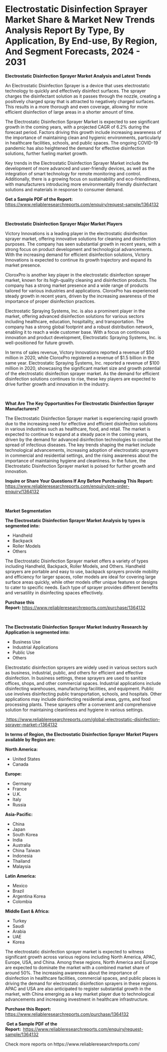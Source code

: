 <p><h1>Electrostatic Disinfection Sprayer Market Share & Market New Trends Analysis Report By Type, By Application, By End-use, By Region, And Segment Forecasts, 2024 - 2031</h1></p><p><strong>Electrostatic Disinfection Sprayer Market Analysis and Latest Trends</strong></p>
<p><p>An Electrostatic Disinfection Sprayer is a device that uses electrostatic technology to quickly and effectively disinfect surfaces. The sprayer charges the disinfectant solution as it passes through the nozzle, creating a positively charged spray that is attracted to negatively charged surfaces. This results in a more thorough and even coverage, allowing for more efficient disinfection of large areas in a shorter amount of time.</p><p>The Electrostatic Disinfection Sprayer Market is expected to see significant growth in the coming years, with a projected CAGR of 6.2% during the forecast period. Factors driving this growth include increasing awareness of the importance of maintaining clean and hygienic environments, particularly in healthcare facilities, schools, and public spaces. The ongoing COVID-19 pandemic has also heightened the demand for effective disinfection solutions, further fueling market growth.</p><p>Key trends in the Electrostatic Disinfection Sprayer Market include the development of more advanced and user-friendly devices, as well as the integration of smart technology for remote monitoring and control. Additionally, there is a growing focus on sustainability and eco-friendliness, with manufacturers introducing more environmentally friendly disinfectant solutions and materials in response to consumer demand.</p></p>
<p><strong>Get a Sample PDF of the Report:&nbsp;</strong> <a href="https://www.reliableresearchreports.com/enquiry/request-sample/1364132">https://www.reliableresearchreports.com/enquiry/request-sample/1364132</a></p>
<p>&nbsp;</p>
<p><strong>Electrostatic Disinfection Sprayer Major Market Players</strong></p>
<p><p>Victory Innovations is a leading player in the electrostatic disinfection sprayer market, offering innovative solutions for cleaning and disinfection purposes. The company has seen substantial growth in recent years, with a strong focus on product development and technological advancements. With the increasing demand for efficient disinfection solutions, Victory Innovations is expected to continue its growth trajectory and expand its market presence.</p><p>CloroxPro is another key player in the electrostatic disinfection sprayer market, known for its high-quality cleaning and disinfection products. The company has a strong market presence and a wide range of products tailored for various industries and applications. CloroxPro has experienced steady growth in recent years, driven by the increasing awareness of the importance of proper disinfection practices.</p><p>Electrostatic Spraying Systems, Inc. is also a prominent player in the market, offering advanced disinfection solutions for various sectors including healthcare, education, hospitality, and transportation. The company has a strong global footprint and a robust distribution network, enabling it to reach a wide customer base. With a focus on continuous innovation and product development, Electrostatic Spraying Systems, Inc. is well-positioned for future growth.</p><p>In terms of sales revenue, Victory Innovations reported a revenue of $50 million in 2020, while CloroxPro registered a revenue of $1.5 billion in the same year. Electrostatic Spraying Systems, Inc. reported a revenue of $100 million in 2020, showcasing the significant market size and growth potential of the electrostatic disinfection sprayer market. As the demand for efficient disinfection solutions continues to rise, these key players are expected to drive further growth and innovation in the industry.</p></p>
<p>&nbsp;</p>
<p><strong>What Are The Key Opportunities For Electrostatic Disinfection Sprayer Manufacturers?</strong></p>
<p><p>The Electrostatic Disinfection Sprayer market is experiencing rapid growth due to the increasing need for effective and efficient disinfection solutions in various industries such as healthcare, food, and retail. The market is expected to continue to expand at a steady pace in the coming years, driven by the demand for advanced disinfection technologies to combat the spread of infectious diseases. The key trends shaping the market include technological advancements, increasing adoption of electrostatic sprayers in commercial and residential settings, and the rising awareness about the importance of maintaining hygiene and cleanliness. In the future, the Electrostatic Disinfection Sprayer market is poised for further growth and innovation.</p></p>
<p><strong>Inquire or Share Your Questions If Any Before Purchasing This Report:</strong> <a href="https://www.reliableresearchreports.com/enquiry/pre-order-enquiry/1364132">https://www.reliableresearchreports.com/enquiry/pre-order-enquiry/1364132</a></p>
<p>&nbsp;</p>
<p><strong>Market Segmentation</strong></p>
<p><strong>The Electrostatic Disinfection Sprayer Market Analysis by types is segmented into:</strong></p>
<p><ul><li>Handheld</li><li>Backpack</li><li>Roller Models</li><li>Others</li></ul></p>
<p><p>The Electrostatic Disinfection Sprayer market offers a variety of types including Handheld, Backpack, Roller Models, and Others. Handheld sprayers are portable and easy to use, backpack sprayers provide mobility and efficiency for larger spaces, roller models are ideal for covering large surface areas quickly, while other models offer unique features or designs to cater to specific needs. Each type of sprayer provides different benefits and versatility in disinfecting spaces effectively.</p></p>
<p><strong>Purchase this Report:&nbsp;</strong><a href="https://www.reliableresearchreports.com/purchase/1364132">https://www.reliableresearchreports.com/purchase/1364132</a></p>
<p>&nbsp;</p>
<p><strong>The Electrostatic Disinfection Sprayer Market Industry Research by Application is segmented into:</strong></p>
<p><ul><li>Business Use</li><li>Industrial Applications</li><li>Public Use</li><li>Others</li></ul></p>
<p><p>Electrostatic disinfection sprayers are widely used in various sectors such as business, industrial, public, and others for efficient and effective disinfection. In business settings, these sprayers are used to sanitize offices, shops, and other commercial spaces. Industrial applications include disinfecting warehouses, manufacturing facilities, and equipment. Public use involves disinfecting public transportation, schools, and hospitals. Other applications may include disinfecting residential areas, gyms, and food processing plants. These sprayers offer a convenient and comprehensive solution for maintaining cleanliness and hygiene in various settings.</p></p>
<p><a href="https://www.reliableresearchreports.com/global-electrostatic-disinfection-sprayer-market-r1364132">&nbsp;https://www.reliableresearchreports.com/global-electrostatic-disinfection-sprayer-market-r1364132</a></p>
<p><strong>In terms of Region, the Electrostatic Disinfection Sprayer Market Players available by Region are:</strong></p>
<p>
    <p> <strong> North America: </strong>
        <ul>
            <li>United States</li>
            <li>Canada</li>
        </ul>
        </p> 
    <p> <strong> Europe: </strong>
        <ul>
            <li>Germany</li>
            <li>France</li>
            <li>U.K.</li>
            <li>Italy</li>
            <li>Russia</li>
        </ul>
        </p> 
    <p> <strong> Asia-Pacific: </strong>
        <ul>
            <li>China</li>
            <li>Japan</li>
            <li>South Korea</li>
            <li>India</li>
            <li>Australia</li>
            <li>China Taiwan</li>
            <li>Indonesia</li>
            <li>Thailand</li>
            <li>Malaysia</li>
        </ul>
        </p> 
    <p> <strong> Latin America: </strong>
        <ul>
            <li>Mexico</li>
            <li>Brazil</li>
            <li>Argentina Korea</li>
            <li>Colombia</li>
        </ul>
        </p> 
    <p> <strong> Middle East & Africa: </strong>
        <ul>
            <li>Turkey</li>
            <li>Saudi</li>
            <li>Arabia</li>
            <li>UAE</li>
            <li>Korea</li>
        </ul>
    </p>
    </p>
<p><p>The electrostatic disinfection sprayer market is expected to witness significant growth across various regions including North America, APAC, Europe, USA, and China. Among these regions, North America and Europe are expected to dominate the market with a combined market share of around 50%. The increasing awareness about the importance of disinfection in healthcare facilities, commercial spaces, and public places is driving the demand for electrostatic disinfection sprayers in these regions. APAC and USA are also anticipated to register substantial growth in the market, with China emerging as a key market player due to technological advancements and increasing investment in healthcare infrastructure.</p></p>
<p><strong>Purchase this Report: </strong><a href="https://www.reliableresearchreports.com/purchase/1364132">https://www.reliableresearchreports.com/purchase/1364132</a></p>
<p>&nbsp;<strong>Get a Sample PDF of the Report:&nbsp;&nbsp;</strong><a href="https://www.reliableresearchreports.com/enquiry/request-sample/1364132">https://www.reliableresearchreports.com/enquiry/request-sample/1364132</a></p>
<p><strong></strong></p>
<p>Check more reports on https://www.reliableresearchreports.com/</p>